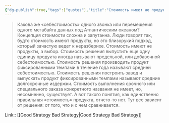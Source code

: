```yaml
---
{"dg-publish":true,"tags":["quotes"],"title":"Стоимость имеют не продукты, а выбор","date":"2022-08-13T18:27:32+03:00","modified_at":"2022-08-14T10:01:08+03:00","permalink":"/quotes/202208131827/","dgHomeLink":false,"dgPassFrontmatter":true}
---
```



> Какова же «себестоимость» одного звонка или перемещения одного мегабайта данных под Атлантическим океаном? Концепция стоимости сложна и запутанна. Люди говорят так, будто стоимость имеют продукты, но это близорукий подход, который зачастую ведет к неразберихе. Стоимость имеют не продукты, а выбор. Стоимость решения выпустить еще одну единицу продукта иногда называют предельной, или добавочной себестоимостью. Стоимость решения производить продукт фиксированными темпами в течение года называют средней себестоимостью. Стоимость решения построить завод и выпускать продукт фиксированными темпами называют средние долгосрочные издержки. Стоимость выполнения срочного или специального заказа конкретного названия не имеет, но, несомненно, существует. А вот такого понятия, как единственно правильная «стоимость» продукта, отчего-то нет. Тут все зависит от решения: от того, что и с чем сравнивается.

Link:: [[Good Strategy Bad Strategy|Good Strategy Bad Strategy]]
